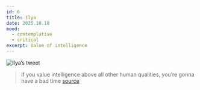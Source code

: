 ```yaml
---
id: 6
title: Ilya
date: 2025.10.18
mood:
  - contemplative
  - critical
excerpt: Value of intelligence
---
```

![Ilya’s tweet](/images/ilya2.png)

>if you value intelligence above all other human qualities, you’re gonna have a bad time [source](https://x.com/ilyasut/status/1710462485411561808)
